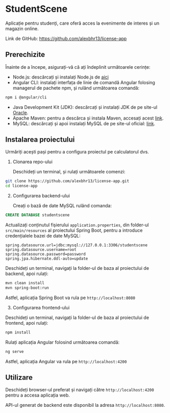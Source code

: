 
# StudentScene

Aplicație pentru studenți, care oferă acces la evenimente de interes și un magazin online.

Link de GitHub: https://github.com/alexbhr13/license-app


## Prerechizite

Înainte de a începe, asigurați-vă că ați îndeplinit următoarele cerințe:

- Node.js: descărcați și instalați Node.js de [aici](https://nodejs.org/en)
- Angular CLI: instalați interfața de linie de comandă Angular folosing managerul de pachete npm, și rulând următoarea comandă: 

```bash
npm i @angular/cli
```

- Java Development Kit (JDK): descărcați și instalați JDK de pe site-ul [Oracle](https://www.oracle.com/java/technologies/javase-downloads.html).
- Apache Maven: pentru a descărca și instala Maven, accesați acest [link](https://maven.apache.org/download.cgi).
- MySQL: descărcați și apoi instalați MySQL de pe site-ul oficial: [link](https://dev.mysql.com/downloads/installer/).

## Instalarea proiectului

Urmăriți acești pași pentru a configura proiectul pe calculatorul dvs.


1. Clonarea repo-ului 

    Deschideți un terminal, și rulați următoarele comenzi: 

```bash
git clone https://github.com/alexbhr13/license-app.git
cd license-app
```

2. Configurarea backend-ului

    Creați o bază de date MySQL rulând comanda:

```sql
CREATE DATABASE studentscene
```

Actualizați conținutul fișierului `application.properties`, din folder-ul `src/main/resources` al proiectului Spring Boot, pentru a introduce credențialele bazei de date MySQL:

```application.properties
spring.datasource.url=jdbc:mysql://127.0.0.1:3306/studentscene
spring.datasource.username=root
spring.datasource.password=password
spring.jpa.hibernate.ddl-auto=update
```

Deschideți un terminal, navigați la folder-ul de baza al proiectului de backend, apoi rulați: 

```bash
mvn clean install
mvn spring-boot:run
```

Astfel, aplicația Spring Boot va rula pe `http://localhost:8080`


3. Configurarea frontend-ului


Deschideți un terminal, navigați la folder-ul de baza al proiectului de frontend, apoi rulați: 

```bash
npm install
```

Rulați aplicația Angular folosind următoarea comandă:

```bash
ng serve
```

Astfel, aplicația Angular va rula pe `http://localhost:4200`


## Utilizare

Deschideți browser-ul preferat și navigați către `http://localhost:4200` pentru a accesa aplicația web.

API-ul generat de backend este disponibil la adresa `http://localhost:8080`.
